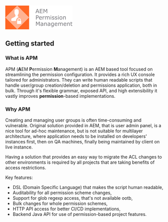![logo](assets/misc/apmLogo.png)
## Getting started

### What is APM
APM (**A**EM **P**ermission **M**anagement) is an AEM based tool focused on streamlining the permission configuration. It provides a rich UX console tailored for administrators. They can write human readable scripts that handle user/group creation/deletion and permissions application, both in bulk. Through it's flexible grammar, exposed API, and high extensibility it vastly improves **permission**-based implementations.

### Why APM
Creating and managing user groups is often time-consuming and vulnerable. Original solution provided in AEM, that is user admin panel, is a nice tool for ad-hoc maintenance, but is not suitable for multilayer architecture, where application needs to be installed on developers' instances first, then on QA machines, finally being maintained by client on live instance.

Having a solution that provides an easy way to migrate the ACL changes to other environments is required by all projects that are taking benefits of access restrictions.

Key features:
* DSL (Domain Specific Language) that makes the script human readable,
* Auditability for all permission scheme changes,
* Support for glob regexp access, that's not available ootb,
* Bulk changes for whole permission schemes,
* HTTP API access for better CI/CD implementations,
* Backend Java API for use of permission-based project features.
